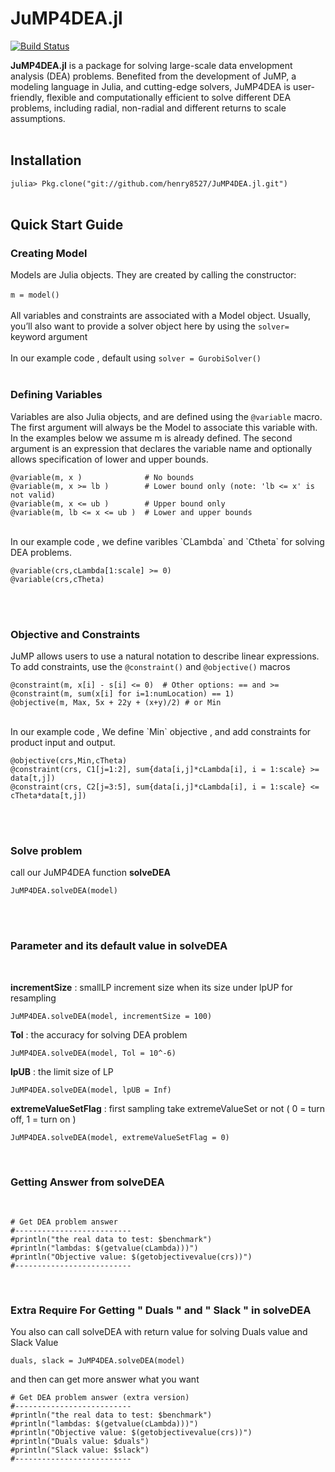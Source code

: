 # JuMP4DEA.jl

[![Build Status](https://travis-ci.org/henry8527/JuMP4DEA.jl.svg?branch=master)](https://travis-ci.org/henry8527/JuMP4DEA.jl)


**JuMP4DEA.jl** is a package for solving large-scale data envelopment analysis (DEA) problems. Benefited from the development of JuMP, a modeling language in Julia, and cutting-edge solvers, JuMP4DEA is user-friendly, flexible and computationally efficient to solve different DEA problems, including radial, non-radial and different returns to scale assumptions.  
<br>

## Installation
`julia> Pkg.clone("git://github.com/henry8527/JuMP4DEA.jl.git")`
<br><br>

## Quick Start Guide
### Creating Model
Models are Julia objects. They are created by calling the constructor: <br><br>
` m = model() `
<br><br>
All variables and constraints are associated with a Model object. Usually, you’ll also want to provide a solver object here by using the `solver=` keyword argument
<br><br>
In our example code , default using `solver = GurobiSolver()`
<br><br>

### Defining Variables

Variables are also Julia objects, and are defined using the `@variable` macro. The first argument will always be the Model to associate this variable with. In the examples below we assume m is already defined. The second argument is an expression that declares the variable name and optionally allows specification of lower and upper bounds.

	@variable(m, x )              # No bounds
	@variable(m, x >= lb )        # Lower bound only (note: 'lb <= x' is not valid)
	@variable(m, x <= ub )        # Upper bound only
	@variable(m, lb <= x <= ub )  # Lower and upper bounds
	
<br>
In our example code , we define varibles `CLambda` and `Ctheta` for solving DEA problems.

	@variable(crs,cLambda[1:scale] >= 0)
	@variable(crs,cTheta) 
	
<br><br>
### Objective and Constraints

JuMP allows users to use a natural notation to describe linear expressions. To add constraints, use the `@constraint()` and `@objective()` macros

	@constraint(m, x[i] - s[i] <= 0)  # Other options: == and >=
	@constraint(m, sum(x[i] for i=1:numLocation) == 1)
	@objective(m, Max, 5x + 22y + (x+y)/2) # or Min
	
<br>
In our example code , We define `Min` objective , and add constraints for product input and output. 

	@objective(crs,Min,cTheta)
    @constraint(crs, C1[j=1:2], sum{data[i,j]*cLambda[i], i = 1:scale} >= data[t,j])
    @constraint(crs, C2[j=3:5], sum{data[i,j]*cLambda[i], i = 1:scale} <= cTheta*data[t,j])
    
<br><br>
### Solve problem
call our JuMP4DEA function
<b> solveDEA </b>
	
	JuMP4DEA.solveDEA(model)
	
	
<br><br>
### Parameter and its default value in solveDEA
<br>

>
**incrementSize** : smallLP increment size when its size under lpUP for resampling
<br>

	JuMP4DEA.solveDEA(model, incrementSize = 100)

>
**Tol** : the accuracy for solving DEA problem
<br>

	JuMP4DEA.solveDEA(model, Tol = 10^-6)

>
**lpUB** : the limit size of LP
<br>

	JuMP4DEA.solveDEA(model, lpUB = Inf)

>
**extremeValueSetFlag** : first sampling take extremeValueSet or not ( 0 = turn off, 1 = turn on )
<br>


	JuMP4DEA.solveDEA(model, extremeValueSetFlag = 0)

<br>

### Getting Answer from solveDEA
<br>

    # Get DEA problem answer 
    #--------------------------
    #println("the real data to test: $benchmark")
    #println("lambdas: $(getvalue(cLambda)))")
    #println("Objective value: $(getobjectivevalue(crs))")
    #--------------------------
    

<br>

### Extra Require For Getting " Duals " and " Slack " in solveDEA

You also can call solveDEA with return value for solving Duals value and Slack Value

	
	duals, slack = JuMP4DEA.solveDEA(model)
	
and then can get more answer what you want 
	
    # Get DEA problem answer (extra version)
    #--------------------------
    #println("the real data to test: $benchmark")
    #println("lambdas: $(getvalue(cLambda)))")
    #println("Objective value: $(getobjectivevalue(crs))")
    #println("Duals value: $duals")
    #println("Slack value: $slack")
    #--------------------------	
	
